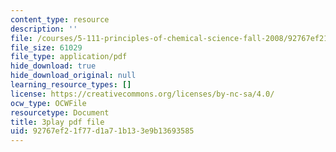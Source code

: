 ```yaml
---
content_type: resource
description: ''
file: /courses/5-111-principles-of-chemical-science-fall-2008/92767ef21f77d1a71b133e9b13693585_iWZDVWdtjMY.pdf
file_size: 61029
file_type: application/pdf
hide_download: true
hide_download_original: null
learning_resource_types: []
license: https://creativecommons.org/licenses/by-nc-sa/4.0/
ocw_type: OCWFile
resourcetype: Document
title: 3play pdf file
uid: 92767ef2-1f77-d1a7-1b13-3e9b13693585
---
```


